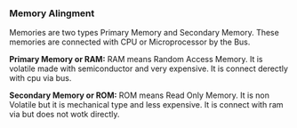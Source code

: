 ### Memory Alingment
Memories are two types Primary Memory and Secondary Memory. These memories are connected with CPU or Microprocessor by the Bus.

**Primary Memory or RAM:** RAM means Random Access Memory. It is volatile made with semiconductor and very expensive. It is connect derectly with cpu via bus.

**Secondary Memory or ROM:** ROM means Read Only Memory. It is non Volatile but it is mechanical type and less expensive. It is connect with ram via but does not wotk directly.

